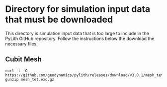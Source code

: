 # Directory for simulation input data that must be downloaded

This directory is simulation input data that is too large to include in the PyLith GitHub repository.
Follow the instructions below the download the necessary files.

## Cubit Mesh

```
curl -L -O https://github.com/geodynamics/pylith/releases/download/v3.0.1/mesh_tet.exo.gz 
gunzip mesh_tet.exo.gz 
```
